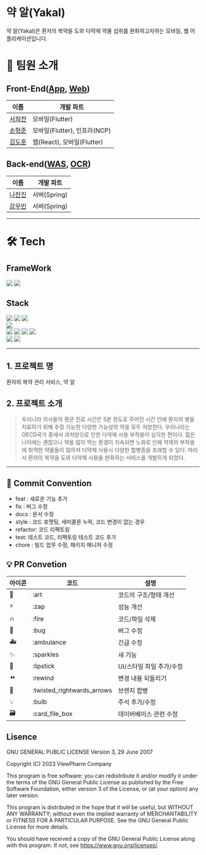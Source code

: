 # 약 알(Yakal)

약 알(Yakal)은 환자의 복약을 도와 다약제 약물 섭취를 완화하고자하는 모바일, 웹 어플리케이션입니다. 

# 👋 팀원 소개

## Front-End([App](./frontend-hybrid/readme.md), [Web](./frontend-web/README.md))

| 이름                                      | 개발 파트                              |
| ----------------------------------------- | -------------------------------------- |
| [서희찬](https://github.com/seochan99)    | 모바일(Flutter)                     |
| [손형준](https://github.com/HyungJoonSon) | 모바일(Flutter), 인프라(NCP) |
| [김도훈](https://github.com/DoHunKim1215) | 웹(React), 모바일(Flutter)             |

## Back-end([WAS](./backend-server/README.md), [OCR](./ocr/README.md))

| 이름                                  | 개발 파트    |
| ------------------------------------- | ------------ |
| [나찬진](https://github.com/ckswls56) | 서버(Spring) |
| [강우빈](https://github.com/Shortood) | 서버(Spring) |

---

# 🛠️ Tech

## FrameWork

<div>
    <img src="https://img.shields.io/badge/Spring Boot-6DB33F?style=for-the-badge&logo=Spring Boot&logoColor=white" />
    <img src="https://img.shields.io/badge/Flutter-02569B?style=for-the-badge&logo=swift&logoColor=white" />
</div>

## Stack

<div>
    <img src="https://img.shields.io/badge/Java-ED8B00?style=for-the-badge&logo=openjdk&logoColor=white"/>
    <img src="https://img.shields.io/badge/Dart-0175C2?style=for-the-badge&logo=openjdk&logoColor=white"/>
    <img src="https://img.shields.io/badge/React-61DAFB?style=for-the-badge&logo=React&logoColor=white">
    <br>
    <!-- Front 추가 -->
    <img src="https://img.shields.io/badge/http-0.13.6-red?style=for-the-badge"/>
    <br>
    <img src="https://img.shields.io/badge/JPA-6DB33F?style=for-the-badge&logo=Spring Boot&logoColor=white" />
    <img src="https://img.shields.io/badge/Spring_Security-6DB33F?style=for-the-badge&logo=Spring-Security&logoColor=white"/>
    <img src="https://img.shields.io/badge/json%20web%20tokens-323330?style=for-the-badge&logo=json-web-tokens&logoColor=pink"/>
    <img src="https://img.shields.io/badge/Hibernate-59666C?style=for-the-badge&logo=Hibernate&logoColor=white" />
    <br>
    <img src="https://img.shields.io/badge/MySQL-4479A1?style=for-the-badge&logo=MySQL&logoColor=white"/>
    <img src="https://img.shields.io/badge/Firebase-FFCA28?style=for-the-badge&logo=firebase&logoColor=black"/>
</div>

---

## 1. 프로젝트 명

환자의 복약 관리 서비스, 약 알

## 2. 프로젝트 소개

> 우리나라 의사들의 평균 진료 시간은 5분 정도로 주어진 시간 안에 환자의 병을 치료하기 위해 추정 가능한 다양한 가능성의 약을 모두 처방한다. 우리나라는 OECD국가 중에서 과처방으로 인한 다약제 사용 부작용이 심각한 편이다. 젊은 나이에는 괜찮으나 약을 많이 먹는 환경이 지속되면 노화로 인해 약제의 부작용에 취약한 약물들이 많아져 다약제 사용시 다양한 합병증을 초래할 수 있다. 따라서 환자의 복약을 도와 다약제 사용을 완화하는 서비스를 개발하게 되었다.

---

## 🎯 Commit Convention

-   feat : 새로운 기능 추가
-   fix : 버그 수정
-   docs : 문서 수정
-   style : 코드 포맷팅, 세미콜론 누락, 코드 변경이 없는 경우
-   refactor: 코드 리펙토링
-   test: 테스트 코드, 리펙토링 테스트 코드 추가
-   chore : 빌드 업무 수정, 패키지 매니저 수정

## 💡 PR Convetion

| 아이콘 | 코드                       | 설명                     |
| ------ | -------------------------- | ------------------------ |
| 🎨     | :art                       | 코드의 구조/형태 개선    |
| ⚡️    | :zap                       | 성능 개선                |
| 🔥     | :fire                      | 코드/파일 삭제           |
| 🐛     | :bug                       | 버그 수정                |
| 🚑     | :ambulance                 | 긴급 수정                |
| ✨     | :sparkles                  | 새 기능                  |
| 💄     | :lipstick                  | UI/스타일 파일 추가/수정 |
| ⏪     | :rewind                    | 변경 내용 되돌리기       |
| 🔀     | :twisted_rightwards_arrows | 브랜치 합병              |
| 💡     | :bulb                      | 주석 추가/수정           |
| 🗃      | :card_file_box             | 데이버베이스 관련 수정   |

## Lisence
GNU GENERAL PUBLIC LICENSE
Version 3, 29 June 2007

Copyright (C) 2023 ViewPharm Company

This program is free software: you can redistribute it and/or modify
it under the terms of the GNU General Public License as published by
the Free Software Foundation, either version 3 of the License, or
(at your option) any later version.

This program is distributed in the hope that it will be useful,
but WITHOUT ANY WARRANTY; without even the implied warranty of
MERCHANTABILITY or FITNESS FOR A PARTICULAR PURPOSE.  See the
GNU General Public License for more details.

You should have received a copy of the GNU General Public License
along with this program.  If not, see <https://www.gnu.org/licenses/>.
